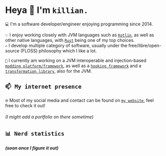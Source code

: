 # Heya 👋 I'm `killian.`

`💻` I'm a software developer/engineer enjoying programming since 2014. 

`✨` I enjoy working closely with JVM languages such as [`Kotlin`](https://kotlinlang.org),
as well as other native languages, with [`Rust`](https://rust-lang.org) being one of my top choices.  
`✍️` I develop multiple category of software, usually under the
free/libre/open-source (FLOSS) philosophy which I like a lot.

`🌱` I currently am working on a JVM interoperable and injection-based [`modding platform/framework`](https://github.com/stardust-enterprises/atlas-framework), 
as well as a [`hooking framework`](https://github.com/MizuSoftware/aspekt) and a [`transformation library`](https://github.com/stardust-enterprises/deface), 
also for the JVM.

## `📫 My internet presence`

`🌐` Most of my social media and contact can be found on [`my website`](https://xtrm.me), feel free to check it out!

###### *(I might add a portfolio on there sometime)*

## `📊 Nerd statistics`

##### (soon once I figure it out)
